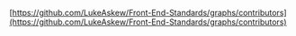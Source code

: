 [https://github.com/LukeAskew/Front-End-Standards/graphs/contributors](https://github.com/LukeAskew/Front-End-Standards/graphs/contributors)
